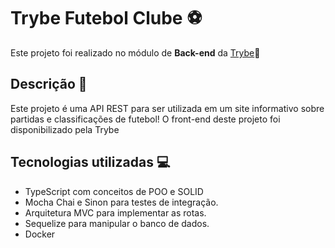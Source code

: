 # Trybe Futebol Clube :soccer:

Este projeto foi realizado no módulo de **Back-end** da [Trybe](https://www.betrybe.com/?utm_source=trybe.com.br):rocket:


## Descrição :mag_right:

Este projeto é uma API REST para ser utilizada em um site informativo sobre partidas e classificações de futebol!
O front-end deste projeto foi disponibilizado pela Trybe

## Tecnologias utilizadas :computer:

* TypeScript com conceitos de POO e SOLID
* Mocha Chai e Sinon para testes de integração.
* Arquitetura MVC para implementar as rotas.
* Sequelize para manipular o banco de dados.
* Docker





